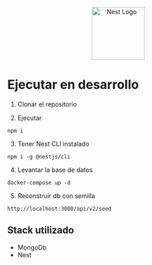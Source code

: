 <p align="center">
  <a href="http://nestjs.com/" target="blank"><img src="https://nestjs.com/img/logo-small.svg" width="120" alt="Nest Logo" /></a>
</p>

# Ejecutar en desarrollo

1. Clonar el repositorio

2. Ejecutar
````
npm i
````
3. Tener Nest CLI instalado
````
npm i -g @nestjs/cli
````
4. Levantar la base de datos
````
docker-compose up -d
````
5. Reconstruir db con semilla
````
http://localhost:3000/api/v2/seed
````



## Stack utilizado
* MongoDb
* Nest